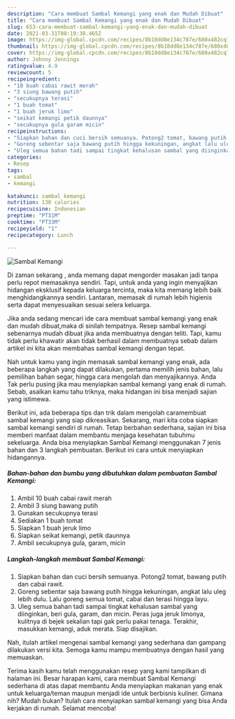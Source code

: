```yaml
---
description: "Cara membuat Sambal Kemangi yang enak dan Mudah Dibuat"
title: "Cara membuat Sambal Kemangi yang enak dan Mudah Dibuat"
slug: 653-cara-membuat-sambal-kemangi-yang-enak-dan-mudah-dibuat
date: 2021-03-31T00:19:38.465Z
image: https://img-global.cpcdn.com/recipes/8b18dd8e134c787e/680x482cq70/sambal-kemangi-foto-resep-utama.jpg
thumbnail: https://img-global.cpcdn.com/recipes/8b18dd8e134c787e/680x482cq70/sambal-kemangi-foto-resep-utama.jpg
cover: https://img-global.cpcdn.com/recipes/8b18dd8e134c787e/680x482cq70/sambal-kemangi-foto-resep-utama.jpg
author: Johnny Jennings
ratingvalue: 4.9
reviewcount: 5
recipeingredient:
- "10 buah cabai rawit merah"
- "3 siung bawang putih"
- "secukupnya terasi"
- "1 buah tomat"
- "1 buah jeruk limo"
- "seikat kemangi petik daunnya"
- "secukupnya gula garam micin"
recipeinstructions:
- "Siapkan bahan dan cuci bersih semuanya. Potong2 tomat, bawang putih dan cabai rawit."
- "Goreng sebentar saja bawang putih hingga kekuningan, angkat lalu uleg lebih dulu. Lalu goreng semua tomat, cabai dan terasi hingga layu."
- "Uleg semua bahan tadi sampai tingkat kehalusan sambal yang diinginkan, beri gula, garam, dan micin. Peras juga jeruk limonya, kulitnya di bejek sekalian tapi gak perlu pakai tenaga. Terakhir, masukkan kemangi, aduk merata. Siap disajikan."
categories:
- Resep
tags:
- sambal
- kemangi

katakunci: sambal kemangi 
nutrition: 130 calories
recipecuisine: Indonesian
preptime: "PT31M"
cooktime: "PT33M"
recipeyield: "1"
recipecategory: Lunch

---
```



![Sambal Kemangi](https://img-global.cpcdn.com/recipes/8b18dd8e134c787e/680x482cq70/sambal-kemangi-foto-resep-utama.jpg)

Di zaman  sekarang , anda memang dapat mengorder masakan jadi tanpa perlu repot memasaknya sendiri. Tapi, untuk anda yang ingin menyajikan hidangan eksklusif kepada keluarga tercinta, maka kita memang lebih baik menghidangkannya sendiri. Lantaran, memasak di rumah lebih higienis serta dapat menyesuaikan sesuai selera keluarga.

Jika anda sedang mencari ide cara membuat sambal kemangi yang enak dan mudah dibuat,maka di sinilah tempatnya. Resep sambal kemangi  sebenarnya mudah dibuat jika anda membuatnya dengan teliti. Tapi, kamu tidak perlu khawatir akan tidak berhasil dalam membuatnya 
sebab dalam artikel ini kita akan membahas sambal kemangi dengan tepat.  



Nah untuk kamu yang ingin memasak sambal kemangi yang enak, ada beberapa langkah yang dapat dilakukan, pertama memilih jenis bahan, lalu pemilihan bahan segar, hingga cara mengolah dan menyajikannya. Anda Tak perlu pusing jika mau menyiapkan sambal kemangi yang enak di rumah. Sebab, asalkan kamu  tahu triknya, maka hidangan ini bisa menjadi sajian yang istimewa.

Berikut ini, ada beberapa tips dan trik dalam mengolah caramembuat sambal kemangi yang siap dikreasikan. Sekarang, mari kita coba siapkan sambal kemangi sendiri di rumah. Tetap berbahan sederhana, sajian ini bisa memberi manfaat dalam membantu menjaga kesehatan tubuhmu sekeluarga. Anda bisa menyiapkan Sambal Kemangi menggunakan 7 jenis bahan dan 3 langkah pembuatan. Berikut ini cara untuk menyiapkan hidangannya.

<!--inarticleads1-->

##### Bahan-bahan dan bumbu yang dibutuhkan dalam pembuatan Sambal Kemangi:

1. Ambil 10 buah cabai rawit merah
1. Ambil 3 siung bawang putih
1. Gunakan secukupnya terasi
1. Sediakan 1 buah tomat
1. Siapkan 1 buah jeruk limo
1. Siapkan seikat kemangi, petik daunnya
1. Ambil secukupnya gula, garam, micin




<!--inarticleads2-->

##### Langkah-langkah membuat Sambal Kemangi:

1. Siapkan bahan dan cuci bersih semuanya. Potong2 tomat, bawang putih dan cabai rawit.
1. Goreng sebentar saja bawang putih hingga kekuningan, angkat lalu uleg lebih dulu. Lalu goreng semua tomat, cabai dan terasi hingga layu.
1. Uleg semua bahan tadi sampai tingkat kehalusan sambal yang diinginkan, beri gula, garam, dan micin. Peras juga jeruk limonya, kulitnya di bejek sekalian tapi gak perlu pakai tenaga. Terakhir, masukkan kemangi, aduk merata. Siap disajikan.




Nah, itulah artikel mengenai  sambal kemangi  yang sederhana dan gampang dilakukan versi kita. Semoga kamu mampu membuatnya dengan hasil yang memuaskan. 

Terima kasih kamu telah menggunakan resep yang kami tampilkan di halaman ini. Besar harapan kami, cara membuat  Sambal Kemangi sederhana di atas dapat membantu Anda menyiapkan makanan yang enak untuk keluarga/teman maupun menjadi ide untuk berbisnis kuliner. Gimana nih? Mudah bukan? Itulah cara menyiapkan sambal kemangi yang bisa Anda kerjakan di rumah. Selamat mencoba!

